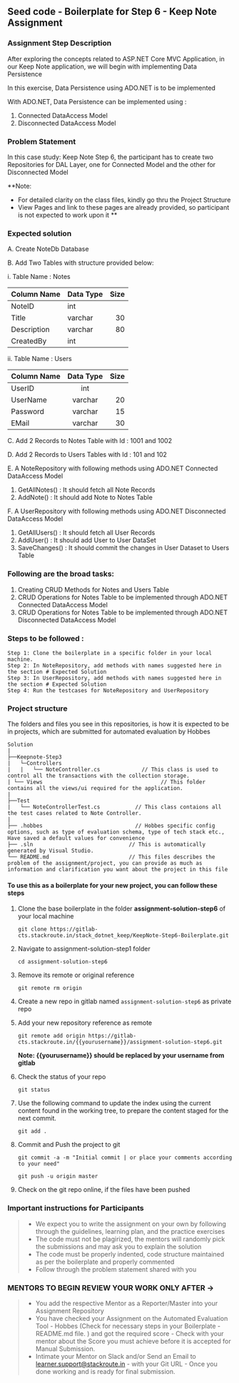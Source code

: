 ## Seed code - Boilerplate for Step 6 - Keep Note Assignment

### Assignment Step Description

After exploring the concepts related to ASP.NET Core MVC Application, in our Keep Note application, we will begin with implementing Data Persistence

In this exercise, Data Persistence using ADO.NET is to be implemented  

With ADO.NET, Data Persistence can be implemented using :
1. Connected DataAccess Model
2. Disconnected DataAccess Model


### Problem Statement

In this case study: Keep Note Step 6, the participant has to create two  Repositories for DAL Layer, one for Connected Model and the other for Disconnected Model

**Note: 
  * For detailed clarity on the class files, kindly go thru the Project Structure
  * View Pages and link to these pages are already provided, so participant is not expected to work upon it
**

### Expected solution

A. Create NoteDb Database

B. Add Two Tables with structure provided below:

i. Table Name : Notes

| Column Name   | Data Type     | Size  |
| ------------- |:------------- | -----:|
| NoteID        | int           |       |
| Title         | varchar       |   30  |
| Description   | varchar       |   80  |
| CreatedBy     | int           |       |

ii. Table Name : Users

| Column Name   | Data Type     | Size  |
| ------------- |:-------------:| -----:|
| UserID        | int           |       |
| UserName      | varchar       |   20  |
| Password      | varchar       |   15  |
| EMail         | varchar       |   30  |


C. Add 2 Records to Notes Table with Id : 1001 and 1002

D. Add 2 Records to Users Tables with Id : 101 and 102

E. A NoteRepository with following methods using ADO.NET Connected DataAccess Model

 1. GetAllNotes()       : It should fetch all Note Records
 2. AddNote()           : It should add Note to Notes Table 
 
F. A UserRepository with following methods using ADO.NET Disconnected DataAccess Model

 1. GetAllUsers()       : It should fetch all User Records
 2. AddUser()           : It should add User to User DataSet
 3. SaveChanges()       : It should commit the changes in User Dataset to Users Table
 
### Following are the broad tasks:

1. Creating CRUD Methods for Notes and Users Table
2. CRUD Operations for Notes Table to be implemented through ADO.NET Connected DataAccess Model
3. CRUD Operations for Notes Table to be implemented through ADO.NET Disconnected DataAccess Model


### Steps to be followed :

    Step 1: Clone the boilerplate in a specific folder in your local machine.
    Step 2: In NoteRepository, add methods with names suggested here in the section # Expected Solution
    Step 3: In UserRepository, add methods with names suggested here in the section # Expected Solution
    Step 4: Run the testcases for NoteRepository and UserRepository
    

### Project structure

The folders and files you see in this repositories, is how it is expected to be in projects, which are submitted for automated evaluation by Hobbes

    Solution
	|
	├──Keepnote-Step3
	|	└─Controllers
	|	|	└── NoteController.cs 		      // This class is used to control all the transactions with the collection storage.
	| └── Views             						// This folder contains all the views/ui required for the application.
	|
	├──Test
	|	└── NoteControllerTest.cs  		    // This class contaions all the test cases related to Note Controller.
	|
	├── .hobbes   			                // Hobbes specific config options, such as type of evaluation schema, type of tech stack etc., Have saved a default values for convenience
	├── .sln	                          // This is automatically generated by Visual Studio.
	└── README.md  		                  // This files describes the problem of the assignment/project, you can provide as much as information and clarification you want about the project in this file


#### To use this as a boilerplate for your new project, you can follow these steps

1. Clone the base boilerplate in the folder **assignment-solution-step6** of your local machine
     
    `git clone https://gitlab-cts.stackroute.in/stack_dotnet_keep/KeepNote-Step6-Boilerplate.git`

2. Navigate to assignment-solution-step1 folder

    `cd assignment-solution-step6`

3. Remove its remote or original reference

     `git remote rm origin`

4. Create a new repo in gitlab named `assignment-solution-step6` as private repo

5. Add your new repository reference as remote

     `git remote add origin https://gitlab-cts.stackroute.in/{{yourusername}}/assignment-solution-step6.git`

     **Note: {{yourusername}} should be replaced by your username from gitlab**

5. Check the status of your repo 
     
     `git status`

6. Use the following command to update the index using the current content found in the working tree, to prepare the content staged for the next commit.

     `git add .`
 
7. Commit and Push the project to git

     `git commit -a -m "Initial commit | or place your comments according to your need"`

     `git push -u origin master`

8. Check on the git repo online, if the files have been pushed

### Important instructions for Participants
> - We expect you to write the assignment on your own by following through the guidelines, learning plan, and the practice exercises
> - The code must not be plagirized, the mentors will randomly pick the submissions and may ask you to explain the solution
> - The code must be properly indented, code structure maintained as per the boilerplate and properly commented
> - Follow through the problem statement shared with you

### MENTORS TO BEGIN REVIEW YOUR WORK ONLY AFTER ->
> - You add the respective Mentor as a Reporter/Master into your Assignment Repository
> - You have checked your Assignment on the Automated Evaluation Tool - Hobbes (Check for necessary steps in your Boilerplate - README.md file. ) and got the required score - Check with your mentor about the Score you must achieve before it is accepted for Manual Submission.
> - Intimate your Mentor on Slack and/or Send an Email to learner.support@stackroute.in - with your Git URL - Once you done working and is ready for final submission.
